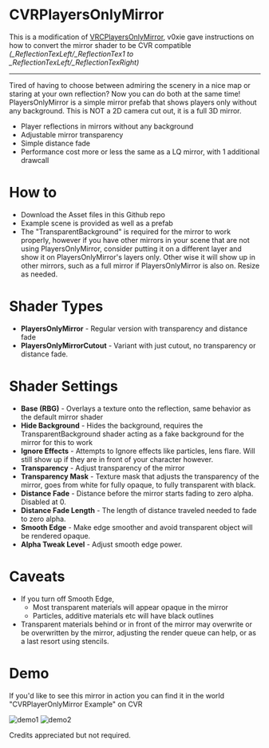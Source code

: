 # CVRPlayersOnlyMirror

This is a modification of [VRCPlayersOnlyMirror](https://github.com/acertainbluecat/VRCPlayersOnlyMirror), v0xie gave instructions on how to convert the mirror shader to be CVR compatible *(_ReflectionTexLeft/_ReflectionTex1 to _ReflectionTexLeft/_ReflectionTexRight)*

------

Tired of having to choose between admiring the scenery in a nice map or staring at your own reflection? Now you can do both at the same time!
PlayersOnlyMirror is a simple mirror prefab that shows players only without any background.
This is NOT a 2D camera cut out, it is a full 3D mirror.

  - Player reflections in mirrors without any background
  - Adjustable mirror transparency
  - Simple distance fade
  - Performance cost more or less the same as a LQ mirror, with 1 additional drawcall


# How to

  - Download the Asset files in this Github repo
  - Example scene is provided as well as a prefab
  - The "TransparentBackground" is required for the mirror to work properly, however if you have other mirrors in your scene that are not using PlayersOnlyMirror, consider putting it on a different layer and show it on PlayersOnlyMirror's layers only. Other wise it will show up in other mirrors, such as a full mirror if PlayersOnlyMirror is also on. Resize as needed.

# Shader Types

  - **PlayersOnlyMirror** - Regular version with transparency and distance fade
  - **PlayersOnlyMirrorCutout** - Variant with just cutout, no transparency or distance fade.

# Shader Settings

  - **Base (RBG)** - Overlays a texture onto the reflection, same behavior as the default mirror shader
  - **Hide Background** - Hides the background, requires the TransparentBackground shader acting as a fake background for the mirror for this to work
  - **Ignore Effects** - Attempts to Ignore effects like particles, lens flare. Will still show up if they are in front of your character however. 
  - **Transparency** - Adjust transparency of the mirror
  - **Transparency Mask** - Texture mask that adjusts the transparency of the mirror, goes from white for fully opaque, to fully transparent with black. 
  - **Distance Fade** - Distance before the mirror starts fading to zero alpha. Disabled at 0.
  - **Distance Fade Length** - The length of distance traveled needed to fade to zero alpha.
  - **Smooth Edge** - Make edge smoother and avoid transparent object will be rendered opaque.
  - **Alpha Tweak Level** - Adjust smooth edge power.


# Caveats
  
  - If you turn off Smooth Edge,
    - Most transparent materials will appear opaque in the mirror
    - Particles, additive materials etc will have black outlines
  - Transparent materials behind or in front of the mirror may overwrite or be overwritten by the mirror, adjusting the render queue can help, or as a last resort using stencils.


# Demo

If you'd like to see this mirror in action you can find it in the world "CVRPlayerOnlyMirror Example" on CVR

![demo1](https://nyanpa.su/i/MKH21bPq.jpg)
![demo2](https://nyanpa.su/i/gEzZ1bQD.jpg)

Credits appreciated but not required.
